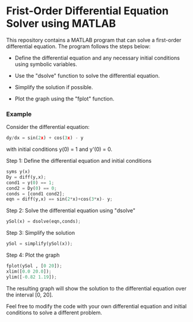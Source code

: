 # Frist-Order Differential Equation Solver using MATLAB
This repository contains a MATLAB program that can solve a first-order differential equation. The program follows the steps below:

+ Define the differential equation and any necessary initial conditions using symbolic variables.

+ Use the "dsolve" function to solve the differential equation.

+ Simplify the solution if possible.

+ Plot the graph using the "fplot" function.

### Example

Consider the differential equation:

```python
dy/dx = sin(2x) + cos(3x) - y
```
with initial conditions y(0) = 1 and y'(0) = 0.

Step 1: Define the differential equation and initial conditions

```python
syms y(x)
Dy = diff(y,x);
cond1 = y(0) == 1;
cond2 = Dy(0) == 0;
conds = [cond1 cond2];
eqn = diff(y,x) == sin(2*x)+cos(3*x)- y;
```
Step 2: Solve the differential equation using "dsolve"
```python
ySol(x) = dsolve(eqn,conds);
```
Step 3: Simplify the solution
```python
ySol = simplify(ySol(x));
```
Step 4: Plot the graph
```python
fplot(ySol , [0 20]);
xlim([0.0 20.0]);
ylim([-0.82 1.19]);
```
The resulting graph will show the solution to the differential equation over the interval [0, 20].

Feel free to modify the code with your own differential equation and initial conditions to solve a different problem.



